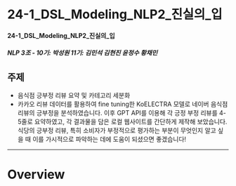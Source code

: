 # 24-1_DSL_Modeling_NLP2_진실의_입
#### 24-1_DSL_Modeling_NLP2_진실의_입 
##### NLP 3조 - 10기: 박성원 11기: 김민석 김현진 윤정수 황채민
## 주제
* 음식점 긍부정 리뷰 요약 및 카테고리 세분화
* 카카오 리뷰 데이터를 활용하여 fine tuning한 KoELECTRA 모델로 네이버 음식점 리뷰의 긍부정을 분석하였습니다.
이후 GPT API를 이용해 각 긍정 부정 리뷰를 4-5줄로 요약하였고, 각 결과물을 담은 로컬 웹사이트를 간단하게 제작해 보았습니다.
식당의 긍부정 리뷰, 특히 소비자가 부정적으로 평가하는 부분이 무엇인지 알고 싶을 때 이를 가시적으로 파악하는 데에 도움이 되셨으면 좋겠습니다! 
---
# Overview

